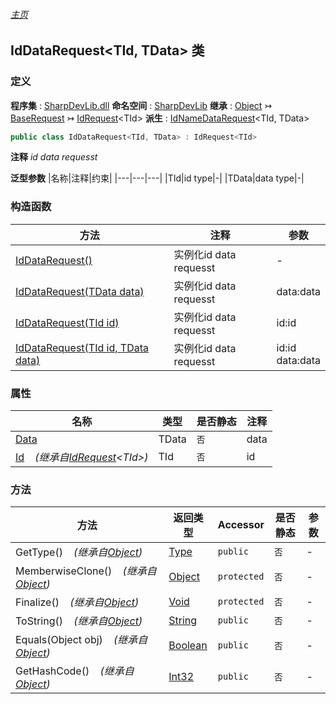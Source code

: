 ###### [主页](./Index.md "主页")
## IdDataRequest\<TId, TData\> 类
### 定义
**程序集** : [SharpDevLib.dll](./SharpDevLib.assembly.md "SharpDevLib.dll")
**命名空间** : [SharpDevLib](./SharpDevLib.namespace.md "SharpDevLib")
**继承** : [Object](https://learn.microsoft.com/en-us/dotnet/api/system.object "Object") ↣ [BaseRequest](./SharpDevLib.BaseRequest.md "BaseRequest") ↣ [IdRequest](./SharpDevLib.IdRequest.1.md "IdRequest")\<TId\>
**派生** : [IdNameDataRequest](./SharpDevLib.IdNameDataRequest.2.md "IdNameDataRequest")\<TId, TData\>
``` csharp
public class IdDataRequest<TId, TData> : IdRequest<TId>
```
**注释**
*id data requesst*

**泛型参数**
|名称|注释|约束|
|---|---|---|
|TId|id type|-|
|TData|data type|-|


### 构造函数
|方法|注释|参数|
|---|---|---|
|[IdDataRequest()](./SharpDevLib.IdDataRequest.2.ctor.IdDataRequest.md "IdDataRequest()")|实例化id data requesst|-|
|[IdDataRequest(TData data)](./SharpDevLib.IdDataRequest.2.ctor.IdDataRequest.TData.md "IdDataRequest(TData data)")|实例化id data requesst|data:data|
|[IdDataRequest(TId id)](./SharpDevLib.IdDataRequest.2.ctor.IdDataRequest.TId.md "IdDataRequest(TId id)")|实例化id data requesst|id:id|
|[IdDataRequest(TId id, TData data)](./SharpDevLib.IdDataRequest.2.ctor.IdDataRequest.TId.TData.md "IdDataRequest(TId id, TData data)")|实例化id data requesst|id:id<br>data:data|

### 属性
|名称|类型|是否静态|注释|
|---|---|---|---|
|[Data](./SharpDevLib.IdDataRequest.2.Data.md "Data")|TData|`否`|data|
|[Id](./SharpDevLib.IdRequest.1.Id.md "Id")&nbsp;&nbsp;&nbsp;&nbsp;*(继承自[IdRequest](./SharpDevLib.IdRequest.1.md "IdRequest")\<TId\>)*|TId|`否`|id|

### 方法
|方法|返回类型|Accessor|是否静态|参数|
|---|---|---|---|---|
|GetType()&nbsp;&nbsp;&nbsp;&nbsp;*(继承自[Object](https://learn.microsoft.com/en-us/dotnet/api/system.object "Object"))*|[Type](https://learn.microsoft.com/en-us/dotnet/api/system.type "Type")|`public`|`否`|-|
|MemberwiseClone()&nbsp;&nbsp;&nbsp;&nbsp;*(继承自[Object](https://learn.microsoft.com/en-us/dotnet/api/system.object "Object"))*|[Object](https://learn.microsoft.com/en-us/dotnet/api/system.object "Object")|`protected`|`否`|-|
|Finalize()&nbsp;&nbsp;&nbsp;&nbsp;*(继承自[Object](https://learn.microsoft.com/en-us/dotnet/api/system.object "Object"))*|[Void](https://learn.microsoft.com/en-us/dotnet/api/system.void "Void")|`protected`|`否`|-|
|ToString()&nbsp;&nbsp;&nbsp;&nbsp;*(继承自[Object](https://learn.microsoft.com/en-us/dotnet/api/system.object "Object"))*|[String](https://learn.microsoft.com/en-us/dotnet/api/system.string "String")|`public`|`否`|-|
|Equals(Object obj)&nbsp;&nbsp;&nbsp;&nbsp;*(继承自[Object](https://learn.microsoft.com/en-us/dotnet/api/system.object "Object"))*|[Boolean](https://learn.microsoft.com/en-us/dotnet/api/system.boolean "Boolean")|`public`|`否`|-|
|GetHashCode()&nbsp;&nbsp;&nbsp;&nbsp;*(继承自[Object](https://learn.microsoft.com/en-us/dotnet/api/system.object "Object"))*|[Int32](https://learn.microsoft.com/en-us/dotnet/api/system.int32 "Int32")|`public`|`否`|-|

